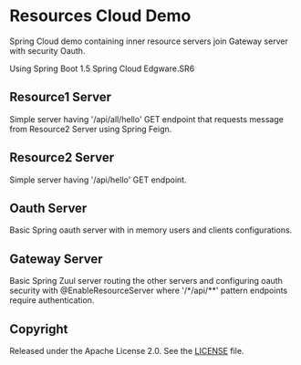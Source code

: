 # Resources Cloud Demo

Spring Cloud demo containing inner resource servers join Gateway server with security Oauth.

Using Spring Boot 1.5 Spring Cloud Edgware.SR6

## Resource1 Server

Simple server having '/api/all/hello' GET endpoint that requests message from Resource2 Server using Spring Feign.

## Resource2 Server

Simple server having '/api/hello' GET endpoint.

## Oauth Server

Basic Spring oauth server with in memory users and clients configurations.

## Gateway Server

Basic Spring Zuul server routing the other servers and configuring oauth security with @EnableResourceServer where '/*/api/**' pattern endpoints require authentication.

## Copyright

Released under the Apache License 2.0. See the [LICENSE](http://www.apache.org/licenses/LICENSE-2.0) file.
